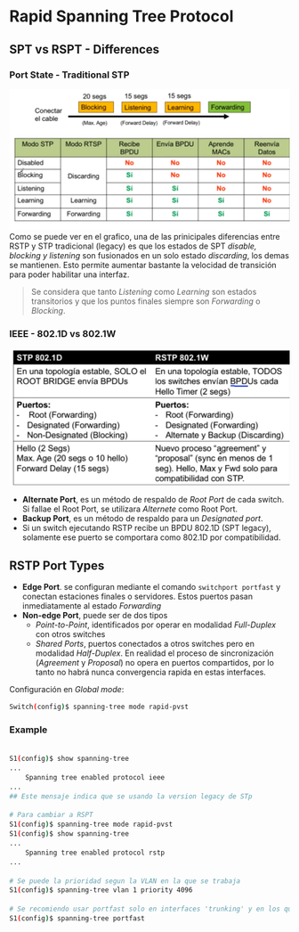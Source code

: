 # Rapid Spanning Tree Protocol
## SPT vs RSPT - Differences
### Port State - Traditional STP
![](_anexos_/Screenshot%20from%202024-01-04%2011-33-33.png)
Como se puede ver en el grafico, una de las prinicipales diferencias entre RSTP y STP tradicional (legacy) es que los estados de SPT _disable, blocking y listening_ son fusionados en un solo estado _discarding_, los demas se mantienen.
Esto permite aumentar bastante la velocidad de transición para poder habilitar una interfaz.

> Se considera que tanto _Listening_ como _Learning_ son estados transitorios y que los puntos finales siempre son _Forwarding_ o _Blocking_.

### IEEE - 802.1D vs 802.1W
![](_anexos_/Screenshot%20from%202024-01-04%2011-42-23.png)
- **Alternate Port**, es un método de respaldo de _Root Port_ de cada switch. Si fallae el Root Port, se utilizara _Alternete_ como Root Port.
- **Backup Port**, es un método de respaldo para un _Designated port_.
- Si un switch ejecutando RSTP recibe un BPDU 802.1D (SPT legacy), solamente ese puerto se comportara como 802.1D por compatibilidad.


## RSTP Port Types
- **Edge Port**. se configuran mediante el comando `switchport portfast` y conectan estaciones finales o servidores. Estos puertos pasan inmediatamente al estado _Forwarding_
- **Non-edge Port**, puede ser de dos tipos
	- _Point-to-Point_, identificados por operar en modalidad _Full-Duplex_ con otros switches
	- _Shared Ports_, puertos conectados a otros switches pero en modalidad _Half-Duplex_. En realidad el proceso de sincronización (_Agreement_ y _Proposal_) no opera en puertos compartidos, por lo tanto no habrá nunca convergencia rapida en estas interfaces.

Configuración en _Global mode_:
``` bash
Switch(config)$ spanning-tree mode rapid-pvst
```

### Example
``` bash

S1(config)$ show spanning-tree
...
	Spanning tree enabled protocol ieee
...
## Este mensaje indica que se usando la version legacy de STp

# Para cambiar a RSPT
S1(config)$ spanning-tree mode rapid-pvst
S1(config)$ show spanning-tree
...
	Spanning tree enabled protocol rstp
...

# Se puede la prioridad segun la VLAN en la que se trabaja 
S1(config)$ spanning-tree vlan 1 priority 4096

# Se recomiendo usar portfast solo en interfaces 'trunking' y en los que conectan a host terminales
S1(config)$ spanning-tree portfast
```
